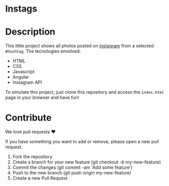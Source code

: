 Instags
=====================

Description
===========

This little project shows all photos posted on [instagram](https://instagram.com) from a selected ```#hashtag```.
The tecnologies envolved:

* HTML
* CSS
* Javascript
* Angular
* Instagram API

To simulate this project, just clone this repository and access the ```index.html``` page in your browser and have fun!


Contribute
==========

We love pull requests :heart:

If you have something you want to add or remove, please open a new pull request.

1. Fork the repository
2. Create a branch for your new feature (git checkout -b my-new-feature)
3. Commit the changes (git commit -am 'Add some feature')
4. Push to the new branch (git push origin my-new-feature)
5. Create a new Pull Request

